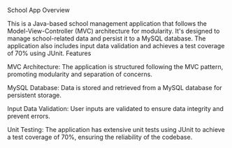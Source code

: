 School App
Overview

This is a Java-based school management application that follows the Model-View-Controller (MVC) architecture for modularity. It's designed to manage school-related data and persist it to a MySQL database. The application also includes input data validation and achieves a test coverage of 70% using JUnit.
Features

   MVC Architecture: The application is structured following the MVC pattern, promoting modularity and separation of concerns.

   MySQL Database: Data is stored and retrieved from a MySQL database for persistent storage.

   Input Data Validation: User inputs are validated to ensure data integrity and prevent errors.

   Unit Testing: The application has extensive unit tests using JUnit to achieve a test coverage of 70%, ensuring the reliability of the codebase.
